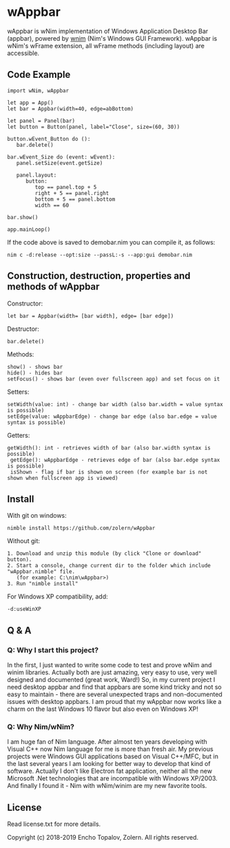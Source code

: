 # wAppbar

wAppbar is wNim implementation of Windows Application Desktop Bar (appbar), powered by 
[wnim](https://github.com/khchen/wNim) (Nim's Windows GUI Framework). wAppbar is wNim\'s wFrame extension, 
all wFrame methods (including layout) are accessible.

## Code Example

```nimrod
import wNim, wAppbar

let app = App()
let bar = Appbar(width=40, edge=abBottom)

let panel = Panel(bar)
let button = Button(panel, label="Close", size=(60, 30))

button.wEvent_Button do ():
   bar.delete()

bar.wEvent_Size do (event: wEvent):
   panel.setSize(event.getSize)

   panel.layout:
      button:
         top == panel.top + 5
         right + 5 == panel.right
         bottom + 5 == panel.bottom
         width == 60

bar.show()

app.mainLoop()
```

If the code above is saved to demobar.nim you can compile it, as follows:

    nim c -d:release --opt:size --passL:-s --app:gui demobar.nim

## Construction, destruction, properties and methods of wAppbar

Constructor:

```nimrod
let bar = Appbar(width= [bar width], edge= [bar edge])
```

Destructor:

```nimrod
bar.delete()
```

Methods:

    show() - shows bar
    hide() - hides bar
    setFocus() - shows bar (even over fullscreen app) and set focus on it

Setters:

    setWidth(value: int) - change bar width (also bar.width = value syntax is possible)
    setEdge(value: wAppbarEdge) - change bar edge (also bar.edge = value syntax is possible)

Getters:

    getWidth(): int - retrieves width of bar (also bar.width syntax is possible)
	 getEdge(): wAppbarEdge - retrieves edge of bar (also bar.edge syntax is possible)
	 isShown - flag if bar is shown on screen (for example bar is not shown when fullscreen app is viewed)

## Install
With git on windows:

    nimble install https://github.com/zolern/wAppbar

Without git:

    1. Download and unzip this module (by click "Clone or download" button).
    2. Start a console, change current dir to the folder which include "wAppbar.nimble" file.
       (for example: C:\nim\wAppbar>)
    3. Run "nimble install"

For Windows XP compatibility, add:

    -d:useWinXP

## Q & A
### Q: Why I start this project?
In the first, I just wanted to write some code to test and prove wNim and winim libraries. Actually both are
just amazing, very easy to use, very well designed and documented (great work, Ward!) So, in my current project
I need desktop appbar and find that appbars are some kind tricky and not so easy to maintain - there are
several unexpected traps and non-documented issues with desktop appbars. I am proud that my wAppbar now works
like a charm on the last Windows 10 flavor but also even on Windows XP!

### Q: Why Nim/wNim?
I am huge fan of Nim language. After almost ten years developing with Visual C++ now Nim language for me is more 
than fresh air. My previous projects were Windows GUI applications based on Visual C++/MFC, but in the last several
years I am looking for better way to develop that kind of software. Actually I don't like Electron fat 
application, neither all the new Microsoft .Net technologies that are incompatible with Windows XP/2003. And finally
I found it - Nim with wNim/winim are my new favorite tools.

## License
Read license.txt for more details.

Copyright (c) 2018-2019 Encho Topalov, Zolern. All rights reserved.

